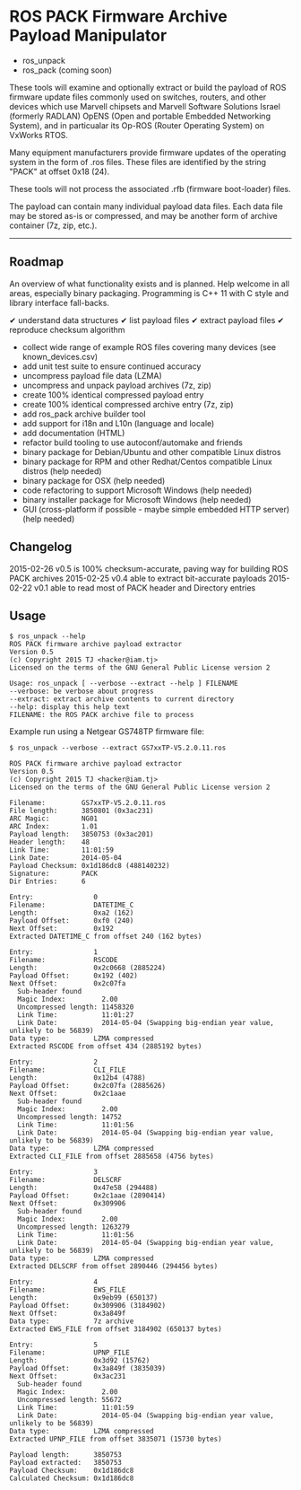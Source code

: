 # ROS PACK Firmware Archive Payload Manipulator

  * ros_unpack
  * ros_pack (coming soon)

These tools will examine and optionally extract or build the payload of ROS firmware update files
commonly used on switches, routers, and other devices which use Marvell chipsets and
Marvell Software Solutions Israel (formerly RADLAN) OpENS (Open and portable Embedded
Networking System), and in particualar its Op-ROS (Router Operating System) on VxWorks RTOS.

Many equipment manufacturers provide firmware updates of the operating system in the form of
.ros files. These files are identified by the string "PACK" at offset 0x18 (24).

These tools will not process the associated .rfb (firmware boot-loader) files.

The payload can contain many individual payload data files. Each data file may be stored
as-is or compressed, and may be another form of archive container (7z, zip, etc.).

---

## Roadmap

An overview of what functionality exists and is planned. Help welcome in all areas, especially binary
packaging. Programming is C++ 11 with C style and library interface fall-backs.

  ✔ understand data structures
  ✔ list payload files
  ✔ extract payload files
  ✔ reproduce checksum algorithm
  * collect wide range of example ROS files covering many devices (see known_devices.csv)
  * add unit test suite to ensure continued accuracy
  * uncompress payload file data (LZMA)
  * uncompress and unpack payload archives (7z, zip)
  * create 100% identical compressed payload entry
  * create 100% identical compressed archive entry (7z, zip)
  * add ros_pack archive builder tool
  * add support for i18n and L10n (language and locale)
  * add documentation (HTML)
  * refactor build tooling to use autoconf/automake and friends
  * binary package for Debian/Ubuntu and other compatible Linux distros
  * binary package for RPM and other Redhat/Centos compatible Linux distros (help needed)
  * binary package for OSX (help needed)
  * code refactoring to support Microsoft Windows (help needed)
  * binary installer package for Microsoft Windows (help needed)
  * GUI (cross-platform if possible - maybe simple embedded HTTP server) (help needed)

## Changelog

2015-02-26 v0.5 is 100% checksum-accurate, paving way for building ROS PACK archives
2015-02-25 v0.4 able to extract bit-accurate payloads
2015-02-22 v0.1 able to read most of PACK header and Directory entries

## Usage

    $ ros_unpack --help
    ROS PACK firmware archive payload extractor
    Version 0.5
    (c) Copyright 2015 TJ <hacker@iam.tj>
    Licensed on the terms of the GNU General Public License version 2

    Usage: ros_unpack [ --verbose --extract --help ] FILENAME
    --verbose: be verbose about progress
    --extract: extract archive contents to current directory
    --help: display this help text
    FILENAME: the ROS PACK archive file to process


Example run using a Netgear GS748TP firmware file:

    $ ros_unpack --verbose --extract GS7xxTP-V5.2.0.11.ros

    ROS PACK firmware archive payload extractor
    Version 0.5
    (c) Copyright 2015 TJ <hacker@iam.tj>
    Licensed on the terms of the GNU General Public License version 2

    Filename:         GS7xxTP-V5.2.0.11.ros
    File length:      3850801 (0x3ac231)
    ARC Magic:        NG01
    ARC Index:        1.01
    Payload length:   3850753 (0x3ac201)
    Header length:    48
    Link Time:        11:01:59
    Link Date:        2014-05-04
    Payload Checksum: 0x1d186dc8 (488140232)
    Signature:        PACK
    Dir Entries:      6

    Entry:               0
    Filename:            DATETIME_C
    Length:              0xa2 (162)
    Payload Offset:      0xf0 (240)
    Next Offset:         0x192
    Extracted DATETIME_C from offset 240 (162 bytes)

    Entry:               1
    Filename:            RSCODE
    Length:              0x2c0668 (2885224)
    Payload Offset:      0x192 (402)
    Next Offset:         0x2c07fa
      Sub-header found
      Magic Index:         2.00
      Uncompressed length: 11458320
      Link Time:           11:01:27
      Link Date:           2014-05-04 (Swapping big-endian year value, unlikely to be 56839)
    Data type:           LZMA compressed
    Extracted RSCODE from offset 434 (2885192 bytes)

    Entry:               2
    Filename:            CLI_FILE
    Length:              0x12b4 (4788)
    Payload Offset:      0x2c07fa (2885626)
    Next Offset:         0x2c1aae
      Sub-header found
      Magic Index:         2.00
      Uncompressed length: 14752
      Link Time:           11:01:56
      Link Date:           2014-05-04 (Swapping big-endian year value, unlikely to be 56839)
    Data type:           LZMA compressed
    Extracted CLI_FILE from offset 2885658 (4756 bytes)

    Entry:               3
    Filename:            DELSCRF
    Length:              0x47e58 (294488)
    Payload Offset:      0x2c1aae (2890414)
    Next Offset:         0x309906
      Sub-header found
      Magic Index:         2.00
      Uncompressed length: 1263279
      Link Time:           11:01:56
      Link Date:           2014-05-04 (Swapping big-endian year value, unlikely to be 56839)
    Data type:           LZMA compressed
    Extracted DELSCRF from offset 2890446 (294456 bytes)

    Entry:               4
    Filename:            EWS_FILE
    Length:              0x9eb99 (650137)
    Payload Offset:      0x309906 (3184902)
    Next Offset:         0x3a849f
    Data type:           7z archive
    Extracted EWS_FILE from offset 3184902 (650137 bytes)

    Entry:               5
    Filename:            UPNP_FILE
    Length:              0x3d92 (15762)
    Payload Offset:      0x3a849f (3835039)
    Next Offset:         0x3ac231
      Sub-header found
      Magic Index:         2.00
      Uncompressed length: 55672
      Link Time:           11:01:59
      Link Date:           2014-05-04 (Swapping big-endian year value, unlikely to be 56839)
    Data type:           LZMA compressed
    Extracted UPNP_FILE from offset 3835071 (15730 bytes)

    Payload length:      3850753
    Payload extracted:   3850753
    Payload Checksum:    0x1d186dc8
    Calculated Checksum: 0x1d186dc8

